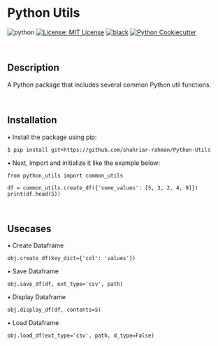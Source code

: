 # Python Utils 
![python](https://img.shields.io/badge/python-3.11-blue)
[![License: MIT License](https://img.shields.io/badge/License-MIT-red.svg)](LICENSE)
[![black](https://img.shields.io/badge/code%20style-black-000000.svg)](https://github.com/psf/black)
[![Python Cookiecutter](https://img.shields.io/badge/-•Python_Cookiecutter-orange?style=flat&logo=surprise&link=https://github.com/shahriar-rahman)](https://github.com/shahriar-rahman/Python-Cookiecutter)

<br/>

## Description
A Python package that includes several common Python util functions.

<br/>

## Installation
• Install the package using pip:
```pip
$ pip install git+https://github.com/shahriar-rahman/Python-Utils       
```
• Next, import and initialize it like the example below:
```py3
from python_utils import common_utils        

df = common_utils.create_df({'some_values': [5, 3, 2, 4, 9]})      
print(df.head(5))      
```

<br/>

## Usecases
• Create Dataframe
```py3
obj.create_df(key_dict={'col': 'values'})         
```
• Save Dataframe
```py3
obj.save_df(df, ext_type='csv', path)         
```
• Display Dataframe
```py3
obj.display_df(df, contents=5)         
```
• Load Dataframe
```py3
obj.load_df(ext_type='csv', path, d_type=False)           
```
